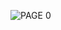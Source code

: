 ![PAGE 0](https://raw.githubusercontent.com/LakshmiDeepak9653/MINIPROJECT-resources/main/page-0.png?token=GHSAT0AAAAAABTZRYW3GPZH2SHVTWHZONZIYTGIR6A)
